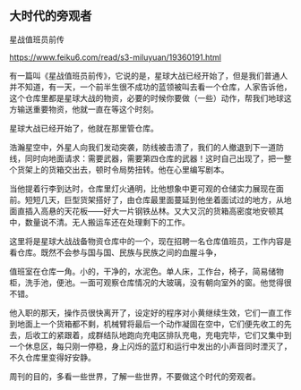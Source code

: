 ## 大时代的旁观者

星战值班员前传

https://www.feiku6.com/read/s3-miluyuan/19360191.html


有一篇叫《星战值班员前传》，它说的是，星球大战已经开始了，但是我们普通人并不知道，有一天，一个前半生很不成功的蓝领被叫去看一个仓库，人家告诉他，这个仓库里都是星球大战的物资，必要的时候你要做（一些）动作，帮我们地球这方输送重要物资，他就一直在等这个时刻。

星球大战已经开始了，他就在那里管仓库。

浩瀚星空中，外星人向我们发动突袭，防线被击溃了，我们的人撤退到下一道防线，同时向地面请求：需要武器，需要第四仓库的武器！这时自己出现了，把一整个货架上的货箱交出去，顿时令局势扭转。他在心里编写剧本。



当他提着行李到达时，仓库里灯火通明，比他想象中更可观的仓储实力展现在面前。短短几天，巨型货架搭好了，由仓库最里面蔓延到他坐着面试过的地方，从地面直插入高悬的天花板——好大一片钢铁丛林。又大又沉的货箱高密度地安顿其中，数量说不清。无人搬运车还在处理剩下的工作。

这里将是星球大战战备物资仓库中的一个，现在招聘一名仓库值班员，工作内容是看仓库。既然不会参与国与国、民族与民族之间的血腥斗争，

值班室在仓库一角。小的，干净的，水泥色。单人床，工作台，椅子，简易储物柜，洗手池，便池。一面可观察仓库情况的大玻璃，没有朝向室外的窗。他觉得很不错。

他入职的那天，操作员很快离开了，设定好的程序对小黄继续生效，它们一直工作到地面上一个货箱都不剩，机械臂将最后一个动作凝固在空中，它们便先收工的先去，后收工的紧跟着，成群结队地跑向充电区排队充电，充电完毕，它们又集中到一个休息区，每只刚一停稳，身上闪烁的蓝灯和运行中发出的小声音同时湮灭了，不久仓库里变得好安静。

周刊的目的，多看一些世界，了解一些世界，不要做这个时代的旁观者。